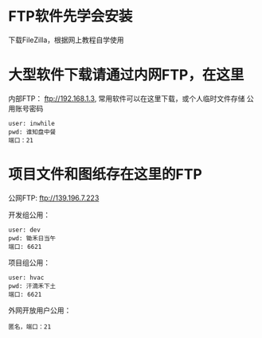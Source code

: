 # FTP软件先学会安装 #
下载FileZilla，根据网上教程自学使用

# 大型软件下载请通过内网FTP，在这里 #
内部FTP： ftp://192.168.1.3, 常用软件可以在这里下载，或个人临时文件存储
公用账号密码
```
user: inwhile
pwd: 谁知盘中餐
端口：21
```


# 项目文件和图纸存在这里的FTP #
公网FTP:  ftp://139.196.7.223

开发组公用：
```
user: dev
pwd: 锄禾日当午
端口: 6621
```

项目组公用：
```
user: hvac
pwd: 汗滴禾下土
端口: 6621
```

外网开放用户公用：
```
匿名，端口：21
```
